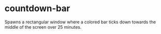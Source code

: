 # countdown-bar
Spawns a rectangular window where a colored bar ticks down towards the middle of the screen over 25 minutes.
